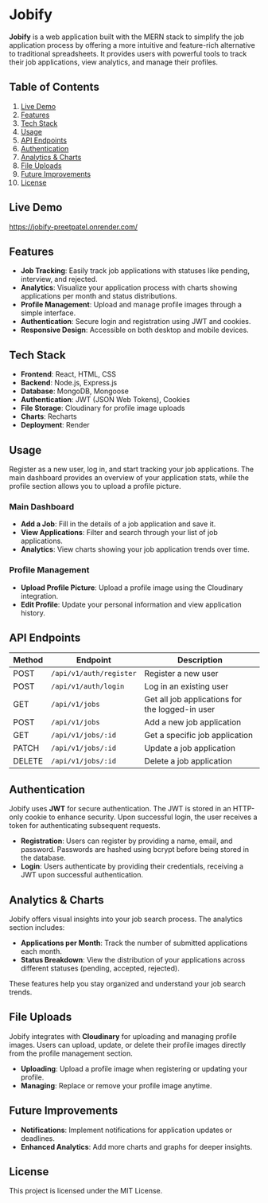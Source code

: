 # Jobify

**Jobify** is a web application built with the MERN stack to simplify the job application process by offering a more intuitive and feature-rich alternative to traditional spreadsheets. It provides users with powerful tools to track their job applications, view analytics, and manage their profiles.

## Table of Contents

1. [Live Demo](#live-demo)
2. [Features](#features)
3. [Tech Stack](#tech-stack)
4. [Usage](#usage)
5. [API Endpoints](#api-endpoints)
6. [Authentication](#authentication)
7. [Analytics & Charts](#analytics--charts)
8. [File Uploads](#file-uploads)
9. [Future Improvements](#future-improvements)
10. [License](#license)

## Live Demo
https://jobify-preetpatel.onrender.com/

## Features

- **Job Tracking**: Easily track job applications with statuses like pending, interview, and rejected.
- **Analytics**: Visualize your application process with charts showing applications per month and status distributions.
- **Profile Management**: Upload and manage profile images through a simple interface.
- **Authentication**: Secure login and registration using JWT and cookies.
- **Responsive Design**: Accessible on both desktop and mobile devices.

## Tech Stack

- **Frontend**: React, HTML, CSS
- **Backend**: Node.js, Express.js
- **Database**: MongoDB, Mongoose
- **Authentication**: JWT (JSON Web Tokens), Cookies
- **File Storage**: Cloudinary for profile image uploads
- **Charts**: Recharts
- **Deployment**: Render

## Usage

Register as a new user, log in, and start tracking your job applications. The main dashboard provides an overview of your application stats, while the profile section allows you to upload a profile picture.

### Main Dashboard

- **Add a Job**: Fill in the details of a job application and save it.
- **View Applications**: Filter and search through your list of job applications.
- **Analytics**: View charts showing your job application trends over time.

### Profile Management

- **Upload Profile Picture**: Upload a profile image using the Cloudinary integration.
- **Edit Profile**: Update your personal information and view application history.

## API Endpoints

| Method | Endpoint                  | Description                                |
| ------ | ------------------------- | ------------------------------------------ |
| POST   | `/api/v1/auth/register`   | Register a new user                        |
| POST   | `/api/v1/auth/login`      | Log in an existing user                    |
| GET    | `/api/v1/jobs`            | Get all job applications for the logged-in user |
| POST   | `/api/v1/jobs`            | Add a new job application                  |
| GET    | `/api/v1/jobs/:id`        | Get a specific job application             |
| PATCH  | `/api/v1/jobs/:id`        | Update a job application                   |
| DELETE | `/api/v1/jobs/:id`        | Delete a job application                   |


## Authentication

Jobify uses **JWT** for secure authentication. The JWT is stored in an HTTP-only cookie to enhance security. Upon successful login, the user receives a token for authenticating subsequent requests.

- **Registration**: Users can register by providing a name, email, and password. Passwords are hashed using bcrypt before being stored in the database.
- **Login**: Users authenticate by providing their credentials, receiving a JWT upon successful authentication.

## Analytics & Charts

Jobify offers visual insights into your job search process. The analytics section includes:

- **Applications per Month**: Track the number of submitted applications each month.
- **Status Breakdown**: View the distribution of your applications across different statuses (pending, accepted, rejected).

These features help you stay organized and understand your job search trends.

## File Uploads

Jobify integrates with **Cloudinary** for uploading and managing profile images. Users can upload, update, or delete their profile images directly from the profile management section.

- **Uploading**: Upload a profile image when registering or updating your profile.
- **Managing**: Replace or remove your profile image anytime.

## Future Improvements

- **Notifications**: Implement notifications for application updates or deadlines.
- **Enhanced Analytics**: Add more charts and graphs for deeper insights.

## License

This project is licensed under the MIT License.
